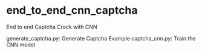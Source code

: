 # end_to_end_cnn_captcha
End to end Captcha Crack with CNN

generate_captcha.py: Generate Captcha Example
captcha_cnn.py: Train the CNN model
